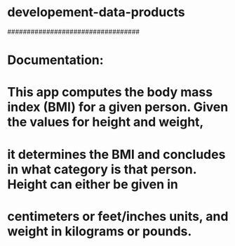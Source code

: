 developement-data-products
==========================

##################################

# Documentation:
  
# This app computes the body mass index (BMI) for a given person. Given the values for height and weight, 
# it determines the BMI and concludes in what category is that person. Height can either be given in 
# centimeters or feet/inches units, and weight in kilograms or pounds.
